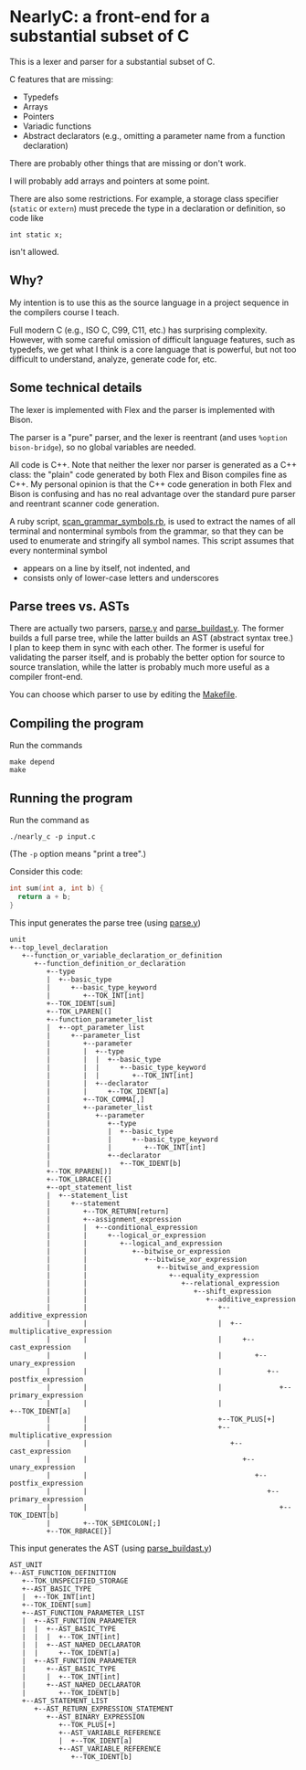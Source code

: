 # NearlyC: a front-end for a substantial subset of C

This is a lexer and parser for a substantial subset of C.

C features that are missing:

* Typedefs
* Arrays
* Pointers
* Variadic functions
* Abstract declarators (e.g., omitting a parameter name from a function declaration)

There are probably other things that are missing or don't work.

I will probably add arrays and pointers at some point.

There are also some restrictions. For example, a storage class specifier
(`static` or `extern`) must precede the type in a declaration or definition,
so code like

```
int static x;
```

isn't allowed.

## Why?

My intention is to use this as the source language in a project sequence
in the compilers course I teach.

Full modern C (e.g., ISO C, C99, C11, etc.) has surprising complexity.
However, with some careful omission of difficult language features, such
as typedefs, we get what I think is a core language that is powerful,
but not too difficult to understand, analyze, generate code for, etc.

## Some technical details

The lexer is implemented with Flex and the parser is implemented with Bison.

The parser is a "pure" parser, and the lexer is reentrant (and uses `%option bison-bridge`),
so no global variables are needed.

All code is C++.  Note that neither the lexer nor parser is generated as a C++
class: the "plain" code generated by both Flex and Bison compiles fine as C++.
My personal opinion is that the C++ code generation in both Flex and Bison
is confusing and has no real advantage over the standard pure parser and reentrant
scanner code generation.

A ruby script, [scan\_grammar\_symbols.rb](scan_grammar_symbols.rb),
is used to extract the names of all terminal and nonterminal symbols from
the grammar, so that they can be used to enumerate and stringify all
symbol names. This script assumes that every nonterminal symbol

* appears on a line by itself, not indented, and
* consists only of lower-case letters and underscores

## Parse trees vs. ASTs

There are actually two parsers, [parse.y](parse.y) and [parse\_buildast.y](parse_buildast.y).
The former builds a full parse tree, while the latter builds an AST
(abstract syntax tree.)  I plan to keep them in sync with each other.
The former is useful for validating the parser itself, and is probably
the better option for source to source translation, while the latter
is probably much more useful as a compiler front-end.

You can choose which parser to use by editing the [Makefile](Makefile).

## Compiling the program

Run the commands

```
make depend
make
```

## Running the program

Run the command as

```
./nearly_c -p input.c
```

(The `-p` option means "print a tree".)

Consider this code:

```c
int sum(int a, int b) {
  return a + b;
}
```

This input generates the parse tree (using [parse.y](parse.y))

```
unit
+--top_level_declaration
   +--function_or_variable_declaration_or_definition
      +--function_definition_or_declaration
         +--type
         |  +--basic_type
         |     +--basic_type_keyword
         |        +--TOK_INT[int]
         +--TOK_IDENT[sum]
         +--TOK_LPAREN[(]
         +--function_parameter_list
         |  +--opt_parameter_list
         |     +--parameter_list
         |        +--parameter
         |        |  +--type
         |        |  |  +--basic_type
         |        |  |     +--basic_type_keyword
         |        |  |        +--TOK_INT[int]
         |        |  +--declarator
         |        |     +--TOK_IDENT[a]
         |        +--TOK_COMMA[,]
         |        +--parameter_list
         |           +--parameter
         |              +--type
         |              |  +--basic_type
         |              |     +--basic_type_keyword
         |              |        +--TOK_INT[int]
         |              +--declarator
         |                 +--TOK_IDENT[b]
         +--TOK_RPAREN[)]
         +--TOK_LBRACE[{]
         +--opt_statement_list
         |  +--statement_list
         |     +--statement
         |        +--TOK_RETURN[return]
         |        +--assignment_expression
         |        |  +--conditional_expression
         |        |     +--logical_or_expression
         |        |        +--logical_and_expression
         |        |           +--bitwise_or_expression
         |        |              +--bitwise_xor_expression
         |        |                 +--bitwise_and_expression
         |        |                    +--equality_expression
         |        |                       +--relational_expression
         |        |                          +--shift_expression
         |        |                             +--additive_expression
         |        |                                +--additive_expression
         |        |                                |  +--multiplicative_expression
         |        |                                |     +--cast_expression
         |        |                                |        +--unary_expression
         |        |                                |           +--postfix_expression
         |        |                                |              +--primary_expression
         |        |                                |                 +--TOK_IDENT[a]
         |        |                                +--TOK_PLUS[+]
         |        |                                +--multiplicative_expression
         |        |                                   +--cast_expression
         |        |                                      +--unary_expression
         |        |                                         +--postfix_expression
         |        |                                            +--primary_expression
         |        |                                               +--TOK_IDENT[b]
         |        +--TOK_SEMICOLON[;]
         +--TOK_RBRACE[}]
```

This input generates the AST (using [parse\_buildast.y](parse_buildast.y))

```
AST_UNIT
+--AST_FUNCTION_DEFINITION
   +--TOK_UNSPECIFIED_STORAGE
   +--AST_BASIC_TYPE
   |  +--TOK_INT[int]
   +--TOK_IDENT[sum]
   +--AST_FUNCTION_PARAMETER_LIST
   |  +--AST_FUNCTION_PARAMETER
   |  |  +--AST_BASIC_TYPE
   |  |  |  +--TOK_INT[int]
   |  |  +--AST_NAMED_DECLARATOR
   |  |     +--TOK_IDENT[a]
   |  +--AST_FUNCTION_PARAMETER
   |     +--AST_BASIC_TYPE
   |     |  +--TOK_INT[int]
   |     +--AST_NAMED_DECLARATOR
   |        +--TOK_IDENT[b]
   +--AST_STATEMENT_LIST
      +--AST_RETURN_EXPRESSION_STATEMENT
         +--AST_BINARY_EXPRESSION
            +--TOK_PLUS[+]
            +--AST_VARIABLE_REFERENCE
            |  +--TOK_IDENT[a]
            +--AST_VARIABLE_REFERENCE
               +--TOK_IDENT[b]
```
